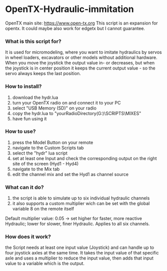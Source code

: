 # OpenTX-Hydraulic-immitation
OpenTX main site: https://www.open-tx.org
This script is an expansion for opentx. It could maybe also work for edgetx but I cannot guarantee.

### What is this script for?
It is used for micromodeling, where you want to imitate hydraulics by servos in wheel loaders, excavators or other models without additional hardware.
When you move the joystick the output value in- or decreases, but when the joystick is in center position it keeps the current output value - so the servo always keeps the last position.


### How to install?
1. download the hydr.lua
2. turn your OpenTX radio on and connect it to your PC
3. select "USB Memory (SD)" on your radio
4. copy the hydr.lua to "yourRadioDirectory(G:)\SCRIPTS\MIXES"
5. have fun using it


### How to use?
1. press the Model Button on your remote
2. navigate to the Custom Scripts tab
3. select the "hydr" lua script
4. set at least one Input and check the corresponding output on the right site of the screen (Hyd1 - Hyd4)
5. navigate to the Mix tab
6. edit the channel mix and set the Hyd1 as channel source

### What can it do?
1. the script is able to simulate up to six individual hydraulic channels
2. it also supports a custom multiplier wich can be set with the global variable 8 on the remote itself

Default multiplier value: 0.05 -> set higher for faster, more reactive Hydraulic; lower for slower, finer Hydraulic. Applies to all six channels.


### How does it work?
the Script needs at least one input value (Joystick) and can handle up to four joystick axles at the same time. It takes the input value of that specific axle and uses a multiplier to reduce the input value, then adds that input value to a variable which is the output.

